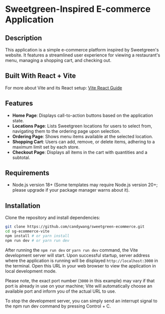 # Sweetgreen-Inspired E-commerce Application

## Description

This application is a simple e-commerce platform inspired by Sweetgreen's website. It features a streamlined user experience for viewing a restaurant's menu, managing a shopping cart, and checking out.

## Built With React + Vite

For more about Vite and its React setup: [Vite React Guide](https://vitejs.dev/guide/)

## Features

- **Home Page**: Displays call-to-action buttons based on the application state.
- **Locations Page**: Lists Sweetgreen locations for users to select from, navigating them to the ordering page upon selection.
- **Ordering Page**: Shows menu items available at the selected location.
- **Shopping Cart**: Users can add, remove, or delete items, adhering to a maximum limit set by each store.
- **Checkout Page**: Displays all items in the cart with quantities and a subtotal.

## Requirements

- Node.js version 18+ (Some templates may require Node.js version 20+; please upgrade if your package manager warns about it).

## Installation

Clone the repository and install dependencies:

```bash
git clone https://github.com/candywang/sweetgreen-ecommerce.git
cd sg-ecommerce-vite
npm install # or yarn install
npm run dev # or yarn run dev
```

After running the `npm run dev` or `yarn run dev` command, the Vite development server will start. Upon successful startup, server address where the application is running will be displayed `http://localhost:3000` in the terminal. Open this URL in your web browser to view the application in local development mode.

Please note, the exact port number (`3000` in this example) may vary if that port is already in use on your machine; Vite will automatically choose an available port and inform you of the actual URL to use.

To stop the development server, you can simply send an interrupt signal to the npm run dev command by pressing Control + C.
